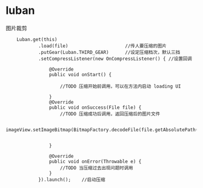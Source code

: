 # luban
图片裁剪

        Luban.get(this)
                .load(file)                     //传人要压缩的图片
                .putGear(Luban.THIRD_GEAR)      //设定压缩档次，默认三挡
                .setCompressListener(new OnCompressListener() { //设置回调

                    @Override
                    public void onStart() {
                      
                        //TODO 压缩开始前调用，可以在方法内启动 loading UI

                    }
                    @Override
                    public void onSuccess(File file) {
                        //TODO 压缩成功后调用，返回压缩后的图片文件
                 
                       imageView.setImageBitmap(BitmapFactory.decodeFile(file.getAbsolutePath()));


                    }

                    @Override
                    public void onError(Throwable e) {
                        //TODO 当压缩过去出现问题时调用
                    }
                }).launch();    //启动压缩
